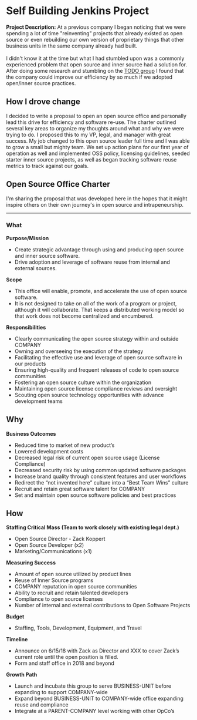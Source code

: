 # Self Building Jenkins Project

**Project Description:** At a previous company I began noticing that we were spending a lot of time "reinventing" projects that already existed as open source or even rebuilding our own version of proprietary things that other business units in the same company already had built.  
<br>
I didn't know it at the time but what I had stumbled upon was a commonly experienced problem that open source and inner source had a solution for. After doing some research and stumbling on the [TODO group](https://todogroup.org/) I found that the company could improve our efficiency by so much if we adopted open/inner source practices.
<br>

## How I drove change

I decided to write a proposal to open an open source office and personally lead this drive for efficiency and software re-use. The charter outlined several key areas to organize my thoughts around what and why we were trying to do. I proposed this to my VP, legal, and manager with great success. My job changed to this open source leader full time and I was able to grow a small but mighty team. We set up action plans for our first year of operation as well and implemented OSS policy, licensing guidelines, seeded starter inner source projects, as well as began tracking software reuse metrics to track against our goals. 

## Open Source Office Charter

I'm sharing the proposal that was developed here in the hopes that it might inspire others on their own journey's in open source and intrapeneurship. 

---

### What
**Purpose/Mission**
-	Create strategic advantage through using and producing open source and inner source software.
-	Drive adoption and leverage of software reuse from internal and external sources.

**Scope**
-	This office will enable, promote, and accelerate the use of open source software.
-	It is not designed to take on all of the work of a program or project, although it will collaborate. That keeps a distributed working model so that work does not become centralized and encumbered.

**Responsibilities**
-	Clearly communicating the open source strategy within and outside COMPANY
-	Owning and overseeing the execution of the strategy
-	Facilitating the effective use and leverage of open source software in our products
-	Ensuring high-quality and frequent releases of code to open source communities
-	Fostering an open source culture within the organization
-	Maintaining open source license compliance reviews and oversight
-	Scouting open source technology opportunities with advance development teams

## Why
**Business Outcomes**
-	Reduced time to market of new product’s
-	Lowered development costs
-	Decreased legal risk of current open source usage (License Compliance)
-	Decreased security risk by using common updated software packages
-	Increase brand quality through consistent features and user workflows
-	Redirect the “not invented here” culture into a “Best Team Wins” culture
-	Recruit and retain great software talent for COMPANY
-	Set and maintain open source software policies and best practices

## How
**Staffing Critical Mass** __(Team to work closely with existing legal dept.)__
-	Open Source Director - Zack Koppert
-	Open Source Developer (x2)
-	Marketing/Communications (x1)

**Measuring Success**
-	Amount of open source utilized by product lines
-	Reuse of Inner Source programs
-	COMPANY reputation in open source communities
-	Ability to recruit and retain talented developers
-	Compliance to open source licenses
-	Number of internal and external contributions to Open Software Projects

**Budget**
-	Staffing, Tools, Development, Equipment, and Travel

**Timeline**
-	Announce on 6/15/18 with Zack as Director and XXX to cover Zack’s current role until the open position is filled.
-	Form and staff office in 2018 and beyond

**Growth Path**
-	Launch and incubate this group to serve BUSINESS-UNIT before expanding to support COMPANY-wide 
-	Expand beyond BUSINESS-UNIT to COMPANY-wide office expanding reuse and compliance
-	Integrate at a PARENT-COMPANY level working with other OpCo’s


